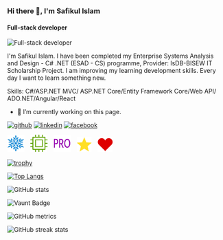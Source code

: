 ### Hi there 👋,  I'm Safikul Islam 
#### Full-stack developer
![Full-stack developer](s/banner.png)

I'm Safikul Islam. I have been completed my Enterprise Systems Analysis and Design - C# .NET (ESAD - CS) programme, Provider: IsDB-BISEW IT Scholarship Project. I am improving my learning development skills. Every day I want to learn something new.

Skills: C#/ASP.NET MVC/ ASP.NET Core/Entity Framework Core/Web API/ ADO.NET/Angular/React

- 🔭 I’m currently working on this page. 


[<img src='https://cdn.jsdelivr.net/npm/simple-icons@3.0.1/icons/github.svg' alt='github' height='40'>](https://github.com/safikulFSD)  [<img src='https://cdn.jsdelivr.net/npm/simple-icons@3.0.1/icons/linkedin.svg' alt='linkedin' height='40'>](https://www.linkedin.com/in/https://www.linkedin.com/in/md-safikul-islam-bba99b250//)  [<img src='https://cdn.jsdelivr.net/npm/simple-icons@3.0.1/icons/facebook.svg' alt='facebook' height='40'>](https://www.facebook.com/https://www.facebook.com/profile.php?id=100007051128047&mibextid=ZbWKwL)  

<a href='https://archiveprogram.github.com/'><img src='https://raw.githubusercontent.com/acervenky/animated-github-badges/master/assets/acbadge.gif' width='40' height='40'></a> <a href='https://docs.github.com/en/developers'><img src='https://raw.githubusercontent.com/acervenky/animated-github-badges/master/assets/devbadge.gif' width='40' height='40'></a> <a href='https://github.com/pricing'><img src='https://raw.githubusercontent.com/acervenky/animated-github-badges/master/assets/pro.gif' width='40' height='40'></a> <a href='https://stars.github.com/'><img src='https://raw.githubusercontent.com/acervenky/animated-github-badges/master/assets/starbadge.gif' width='35' height='35'></a> <a href='https://docs.github.com/en/github/supporting-the-open-source-community-with-github-sponsors'><img src='https://raw.githubusercontent.com/acervenky/animated-github-badges/master/assets/sponsorbadge.gif' width='35' height='35'></a> 

[![trophy](https://github-profile-trophy.vercel.app/?username=safikulFSD)](https://github.com/ryo-ma/github-profile-trophy)

[![Top Langs](https://github-readme-stats.vercel.app/api/top-langs/?username=safikulFSD)](https://github.com/anuraghazra/github-readme-stats)

![GitHub stats](https://github-readme-stats.vercel.app/api?username=safikulFSD&show_icons=true&count_private=true)  

![Vaunt Badge](https://api.vaunt.dev/v1/github/entities/safikulFSD/contributions?format=svg&private=true)  

![GitHub metrics](https://metrics.lecoq.io/safikulFSD)  

![GitHub streak stats](https://streak-stats.demolab.com/?user=safikulFSD)  




